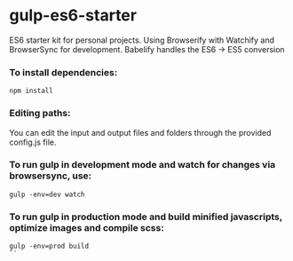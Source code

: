 # gulp-es6-starter

ES6 starter kit for personal projects. Using Browserify with Watchify and BrowserSync for development. Babelify handles the ES6 -> ES5 conversion

### To install dependencies:

```
npm install
```

### Editing paths:

You can edit the input and output files and folders through the provided config.js file.


### To run gulp in development mode and watch for changes via browsersync, use:

```
gulp -env=dev watch
```


### To run gulp in production mode and build minified javascripts, optimize images and compile scss:

```
gulp -env=prod build
``
